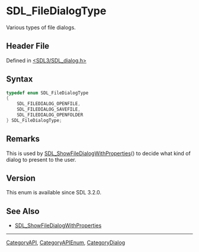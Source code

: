 # SDL_FileDialogType

Various types of file dialogs.

## Header File

Defined in [<SDL3/SDL_dialog.h>](https://github.com/libsdl-org/SDL/blob/main/include/SDL3/SDL_dialog.h)

## Syntax

```c
typedef enum SDL_FileDialogType
{
    SDL_FILEDIALOG_OPENFILE,
    SDL_FILEDIALOG_SAVEFILE,
    SDL_FILEDIALOG_OPENFOLDER
} SDL_FileDialogType;
```

## Remarks

This is used by
[SDL_ShowFileDialogWithProperties](SDL_ShowFileDialogWithProperties)() to
decide what kind of dialog to present to the user.

## Version

This enum is available since SDL 3.2.0.

## See Also

- [SDL_ShowFileDialogWithProperties](SDL_ShowFileDialogWithProperties)






----
[CategoryAPI](CategoryAPI), [CategoryAPIEnum](CategoryAPIEnum), [CategoryDialog](CategoryDialog)

